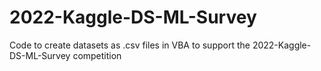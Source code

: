 # 2022-Kaggle-DS-ML-Survey
Code to create datasets as .csv files in VBA to support the 2022-Kaggle-DS-ML-Survey competition
